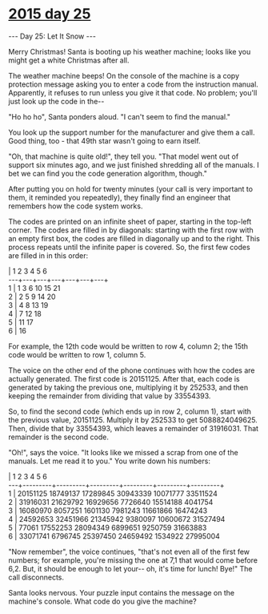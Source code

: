 # [2015 day 25](https://adventofcode.com/2015/day/25)

--- Day 25: Let It Snow ---

Merry Christmas!  Santa is booting up his weather machine; looks like you might get a white Christmas after all.



The weather machine beeps!  On the console of the machine is a copy protection message asking you to enter a code from the instruction manual.  Apparently, it refuses to run unless you give it that code.  No problem; you'll just look up the code in the--



"Ho ho ho", Santa ponders aloud.  "I can't seem to find the manual."



You look up the support number for the manufacturer and give them a call.  Good thing, too - that 49th star wasn't going to earn itself.



"Oh, that machine is quite old!", they tell you.  "That model went out of support six minutes ago, and we just finished shredding all of the manuals.  I bet we can find you the code generation algorithm, though."



After putting you on hold for twenty minutes (your call is very important to them, it reminded you repeatedly), they finally find an engineer that remembers how the code system works.



The codes are printed on an infinite sheet of paper, starting in the top-left corner.  The codes are filled in by diagonals: starting with the first row with an empty first box, the codes are filled in diagonally up and to the right.  This process repeats until the infinite paper is covered.  So, the first few codes are filled in in this order:



| 1   2   3   4   5   6  \
---+---+---+---+---+---+---+\
 1 |  1   3   6  10  15  21\
 2 |  2   5   9  14  20\
 3 |  4   8  13  19\
 4 |  7  12  18\
 5 | 11  17\
 6 | 16



For example, the 12th code would be written to row 4, column 2; the 15th code would be written to row 1, column 5.



The voice on the other end of the phone continues with how the codes are actually generated.  The first code is 20151125.  After that, each code is generated by taking the previous one, multiplying it by 252533, and then keeping the remainder from dividing that value by 33554393.



So, to find the second code (which ends up in row 2, column 1), start with the previous value, 20151125.  Multiply it by 252533 to get 5088824049625.  Then, divide that by 33554393, which leaves a remainder of 31916031.  That remainder is the second code.



"Oh!", says the voice.  "It looks like we missed a scrap from one of the manuals.  Let me read it to you."  You write down his numbers:



|    1         2         3         4         5         6\
---+---------+---------+---------+---------+---------+---------+\
 1 | 20151125  18749137  17289845  30943339  10071777  33511524\
 2 | 31916031  21629792  16929656   7726640  15514188   4041754\
 3 | 16080970   8057251   1601130   7981243  11661866  16474243\
 4 | 24592653  32451966  21345942   9380097  10600672  31527494\
 5 |    77061  17552253  28094349   6899651   9250759  31663883\
 6 | 33071741   6796745  25397450  24659492   1534922  27995004



"Now remember", the voice continues, "that's not even all of the first few numbers; for example, you're missing the one at 7,1 that would come before 6,2.  But, it should be enough to let your-- oh, it's time for lunch!  Bye!"  The call disconnects.



Santa looks nervous.  Your puzzle input contains the message on the machine's console.  What code do you give the machine?



